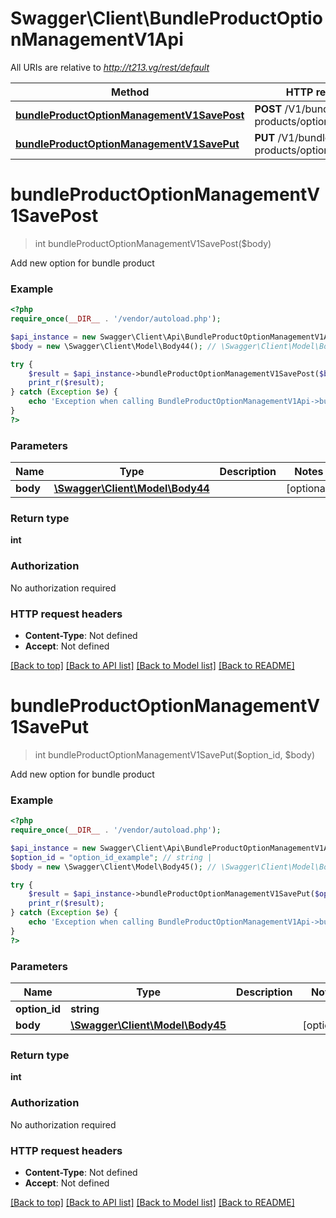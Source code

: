 # Swagger\Client\BundleProductOptionManagementV1Api

All URIs are relative to *http://t213.vg/rest/default*

Method | HTTP request | Description
------------- | ------------- | -------------
[**bundleProductOptionManagementV1SavePost**](BundleProductOptionManagementV1Api.md#bundleProductOptionManagementV1SavePost) | **POST** /V1/bundle-products/options/add | 
[**bundleProductOptionManagementV1SavePut**](BundleProductOptionManagementV1Api.md#bundleProductOptionManagementV1SavePut) | **PUT** /V1/bundle-products/options/{optionId} | 


# **bundleProductOptionManagementV1SavePost**
> int bundleProductOptionManagementV1SavePost($body)



Add new option for bundle product

### Example
```php
<?php
require_once(__DIR__ . '/vendor/autoload.php');

$api_instance = new Swagger\Client\Api\BundleProductOptionManagementV1Api();
$body = new \Swagger\Client\Model\Body44(); // \Swagger\Client\Model\Body44 | 

try {
    $result = $api_instance->bundleProductOptionManagementV1SavePost($body);
    print_r($result);
} catch (Exception $e) {
    echo 'Exception when calling BundleProductOptionManagementV1Api->bundleProductOptionManagementV1SavePost: ', $e->getMessage(), PHP_EOL;
}
?>
```

### Parameters

Name | Type | Description  | Notes
------------- | ------------- | ------------- | -------------
 **body** | [**\Swagger\Client\Model\Body44**](../Model/\Swagger\Client\Model\Body44.md)|  | [optional]

### Return type

**int**

### Authorization

No authorization required

### HTTP request headers

 - **Content-Type**: Not defined
 - **Accept**: Not defined

[[Back to top]](#) [[Back to API list]](../../README.md#documentation-for-api-endpoints) [[Back to Model list]](../../README.md#documentation-for-models) [[Back to README]](../../README.md)

# **bundleProductOptionManagementV1SavePut**
> int bundleProductOptionManagementV1SavePut($option_id, $body)



Add new option for bundle product

### Example
```php
<?php
require_once(__DIR__ . '/vendor/autoload.php');

$api_instance = new Swagger\Client\Api\BundleProductOptionManagementV1Api();
$option_id = "option_id_example"; // string | 
$body = new \Swagger\Client\Model\Body45(); // \Swagger\Client\Model\Body45 | 

try {
    $result = $api_instance->bundleProductOptionManagementV1SavePut($option_id, $body);
    print_r($result);
} catch (Exception $e) {
    echo 'Exception when calling BundleProductOptionManagementV1Api->bundleProductOptionManagementV1SavePut: ', $e->getMessage(), PHP_EOL;
}
?>
```

### Parameters

Name | Type | Description  | Notes
------------- | ------------- | ------------- | -------------
 **option_id** | **string**|  |
 **body** | [**\Swagger\Client\Model\Body45**](../Model/\Swagger\Client\Model\Body45.md)|  | [optional]

### Return type

**int**

### Authorization

No authorization required

### HTTP request headers

 - **Content-Type**: Not defined
 - **Accept**: Not defined

[[Back to top]](#) [[Back to API list]](../../README.md#documentation-for-api-endpoints) [[Back to Model list]](../../README.md#documentation-for-models) [[Back to README]](../../README.md)

